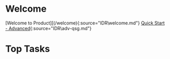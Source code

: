 # Welcome
[Welcome to Product][(/welcome){:source="IDR\welcome.md"}
[Quick Start - Advanced](/adv-qsg){:source="IDR\adv-qsg.md"}

# Top Tasks
